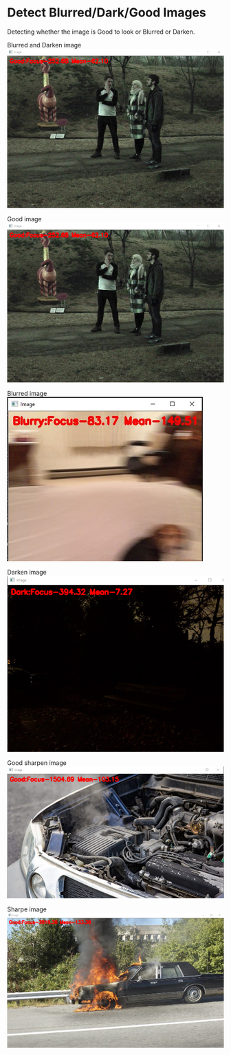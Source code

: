 # Detect Blurred/Dark/Good Images
Detecting whether the image is Good to look or Blurred or Darken. 

Blurred and Darken image
![](BlurDark.png)

Good image
![](Good1.png)

Blurred image
![](Blurry.JPG)

Darken image
![](Dark.png)

Good sharpen image
![](Good3.png)

Sharpe image
![](Good5.png)




